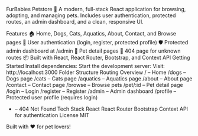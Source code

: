 FurBabies Petstore 🐾
A modern, full-stack React application for browsing, adopting, and managing pets.
Includes user authentication, protected routes, an admin dashboard, and a clean, responsive UI.

Features
🏠 Home, Dogs, Cats, Aquatics, About, Contact, and Browse pages
🔐 User authentication (login, register, protected profile)
🛡️ Protected admin dashboard at /admin
🐶 Pet detail pages
🧭 404 page for unknown routes
📦 Built with React, React Router, Bootstrap, and Context API
Getting Started
Install dependencies:
Start the development server:
Visit:
http://localhost:3000
Folder Structure
Routing Overview
/ – Home
/dogs – Dogs page
/cats – Cats page
/aquatics – Aquatics page
/about – About page
/contact – Contact page
/browse – Browse pets
/pet/:id – Pet detail page
/login – Login
/register – Register
/admin – Admin dashboard
/profile – Protected user profile (requires login)
* – 404 Not Found
Tech Stack
React
React Router
Bootstrap
Context API for authentication
License
MIT

Built with ❤️ for pet lovers!
